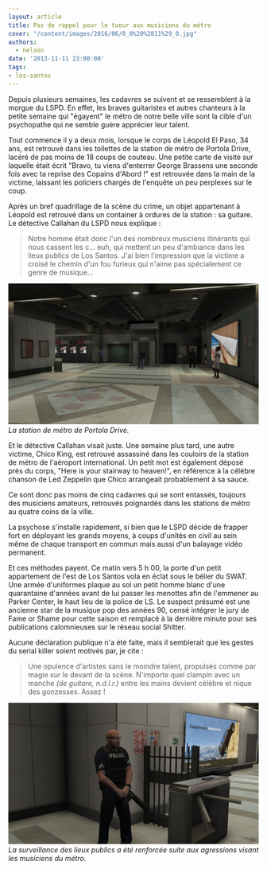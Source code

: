 ```yaml
---
layout: article
title: Pas de rappel pour le tueur aux musiciens du métro
cover: "/content/images/2016/06/0_0%20%2811%29_0.jpg"
authors:
  - nelson
date: '2013-11-11 23:00:00'
tags:
- los-santos
---
```


Depuis plusieurs semaines, les cadavres se suivent et se ressemblent à la morgue du LSPD. En effet, les braves guitaristes et autres chanteurs à la petite semaine qui "égayent" le métro de notre belle ville sont la cible d'un psychopathe qui ne semble guère apprécier leur talent.

Tout commence il y a deux mois, lorsque le corps de Léopold El Paso, 34 ans, est retrouvé dans les toilettes de la station de métro de Portola Drive, lacéré de pas moins de 18 coups de couteau. Une petite carte de visite sur laquelle était écrit "Bravo, tu viens d'enterrer George Brassens une seconde fois avec ta reprise des Copains d'Abord !" est retrouvée dans la main de la victime, laissant les policiers chargés de l'enquête un peu perplexes sur le coup.

Après un bref quadrillage de la scène du crime, un objet appartenant à Léopold est retrouvé dans un container à ordures de la station : sa guitare. Le détective Callahan du LSPD nous explique :

> Notre homme était donc l'un des nombreux musiciens itinérants qui nous cassent les c... euh, qui mettent un peu d'ambiance dans les lieux publics de Los Santos. J'ai bien l'impression que la victime a croisé le chemin d'un fou furieux qui n'aime pas spécialement ce genre de musique...

![La station de métro de Portola Drive.](/content/images/2016/06/0_0_2.jpg)
_La station de métro de Portola Drive._

Et le détective Callahan visait juste. Une semaine plus tard, une autre victime, Chico King, est retrouvé assassiné dans les couloirs de la station de métro de l'aéroport international. Un petit mot est également déposé près du corps, "Here is your stairway to heaven!", en référence à la célèbre chanson de Led Zeppelin que Chico arrangeait probablement à sa sauce.

Ce sont donc pas moins de cinq cadavres qui se sont entassés, toujours des musiciens amateurs, retrouvés poignardés dans les stations de métro au quatre coins de la ville.

La psychose s'installe rapidement, si bien que le LSPD décide de frapper fort en déployant les grands moyens, à coups d'unités en civil au sein même de chaque transport en commun mais aussi d'un balayage vidéo permanent.

Et ces méthodes payent. Ce matin vers 5 h 00, la porte d'un petit appartement de l'est de Los Santos vola en éclat sous le bélier du SWAT. Une armée d'uniformes plaque au sol un petit homme blanc d'une quarantaine d'années avant de lui passer les menottes afin de l'emmener au Parker Center, le haut lieu de la police de LS. Le suspect présumé est une ancienne star de la musique pop des années 90, censé intégrer le jury de Fame or Shame pour cette saison et remplacé à la dernière minute pour ses publications calomnieuses sur le réseau social Shitter.

Aucune déclaration publique n'a été faite, mais il semblerait que les gestes du serial killer soient motivés par, je cite :

> Une opulence d'artistes sans le moindre talent, propulsés comme par magie sur le devant de la scène. N'importe quel clampin avec un manche _(de guitare, n.d.l.r.)_ entre les mains devient célèbre et nique des gonzesses. Assez !

![La surveillance des lieux publics a été renforcée suite aux agressions visant les musiciens du métro.](/content/images/2016/06/0_0%20%2811%29.jpg)
_La surveillance des lieux publics a été renforcée suite aux agressions visant les musiciens du métro._